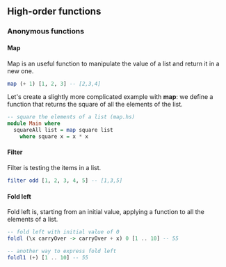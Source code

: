 ## High-order functions

### Anonymous functions

#### Map
Map is an useful function to manipulate the value of a list and return it in a new one.

```haskell
map (+ 1) [1, 2, 3] -- [2,3,4]
```

Let's create a slightly more complicated example with **map**: we define a function that returns the square of all the elements of the list.

```haskell
-- square the elements of a list (map.hs)
module Main where
  squareAll list = map square list
    where square x = x * x
```

#### Filter
Filter is testing the items in a list.

```haskell
filter odd [1, 2, 3, 4, 5] -- [1,3,5]
```

#### Fold left
Fold left is, starting from an initial value, applying a function to all the elements of a list.

```haskell
-- fold left with initial value of 0
foldl (\x carryOver -> carryOver + x) 0 [1 .. 10] -- 55

-- another way to express fold left
foldl1 (+) [1 .. 10] -- 55
```
